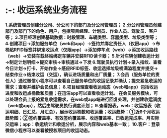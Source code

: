 # :-: 收运系统业务流程
**1.系统管理员创建分公司、分公司下的部门及分公司管理员；
2.分公司管理员创建部门及部门下的角色、用户，包括项目经理、计划员、作业人员、驾驶员、客户等；
3.项目经理创建基础数据：时段管理、车辆类型、容器类型、垃圾类型等；
4.创建项目→添加服务单位（web和app）→签约并绑定责任人（仅限app）→布桶贴RFID标签并绑定收运点（仅限app）→添加停车点（web）→添加收运路线（web）→安装车载终端绑定车辆并安装RFID读卡器；
5.针对车辆创建收运计划→制定计划明细→提交审核→审核通过→下发
6.驾驶员执行计划→录入指纹、查看今日计划→打卡、开始作业→感应RFID标签、收运选择垃圾桶满溢程度并提交→结束作业→结束收运（交运），确认进场质量和出厂质量；
7.会员（服务单位的责任人）通过微信小程序可以查看自己服务单位的收运记录并确认；提交紧急收运的需求；查看并维护会员信息；
8.项目经理查看收运动态（web和app）包括收运进度和收运点桶数和质量；在迅洁app可以查看收运计划。
在会员服务模块，可以处理会员上报的紧急收运需求，在web或app端进行回复处理，并创建收运调度（web或app），然后由驾驶员执行调度计划；
9.查看报表，web：收运报表（收运明细、日汇总、月汇总），展示收运桶数和收运量；收运趋势：①近6个月收运趋势图；②签约覆盖率、有效签约覆盖率、收运覆盖率、日收运完成率、月实际交运率；app：收运统计和收运分析，展示内容和web基本一致；
10.客户：登录微信小程序可以查看被授权项目的收运动态。**